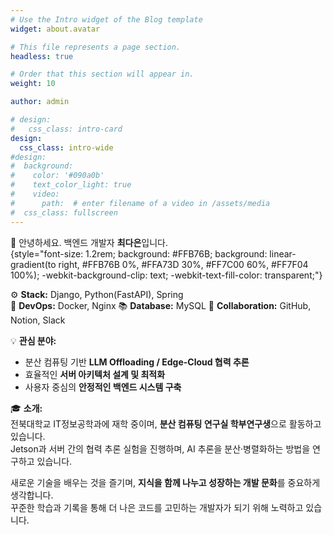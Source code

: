 ```yaml
---
# Use the Intro widget of the Blog template
widget: about.avatar

# This file represents a page section.
headless: true

# Order that this section will appear in.
weight: 10

author: admin

# design:
#   css_class: intro-card
design:
  css_class: intro-wide
#design:
#  background:
#    color: '#090a0b'
#    text_color_light: true
#    video:
#      path:  # enter filename of a video in /assets/media
#  css_class: fullscreen
---
```


👋 안녕하세요. 백엔드 개발자 **최다은**입니다.  
{style="font-size: 1.2rem; background: #FFB76B; background: linear-gradient(to right, #FFB76B 0%, #FFA73D 30%, #FF7C00 60%, #FF7F04 100%); -webkit-background-clip: text; -webkit-text-fill-color: transparent;"}

⚙️ **Stack:** Django, Python(FastAPI), Spring  
🧪 **DevOps:** Docker, Nginx
📚 **Database:** MySQL
🤝 **Collaboration:** GitHub, Notion, Slack

💡 **관심 분야:**  
- 분산 컴퓨팅 기반 **LLM Offloading / Edge-Cloud 협력 추론**  
- 효율적인 **서버 아키텍처 설계 및 최적화**  
- 사용자 중심의 **안정적인 백엔드 시스템 구축**

🎓 **소개:**  
전북대학교 IT정보공학과에 재학 중이며, **분산 컴퓨팅 연구실 학부연구생**으로 활동하고 있습니다.  
Jetson과 서버 간의 협력 추론 실험을 진행하며, AI 추론을 분산·병렬화하는 방법을 연구하고 있습니다.  

새로운 기술을 배우는 것을 즐기며, **지식을 함께 나누고 성장하는 개발 문화**를 중요하게 생각합니다.  
꾸준한 학습과 기록을 통해 더 나은 코드를 고민하는 개발자가 되기 위해 노력하고 있습니다.  
